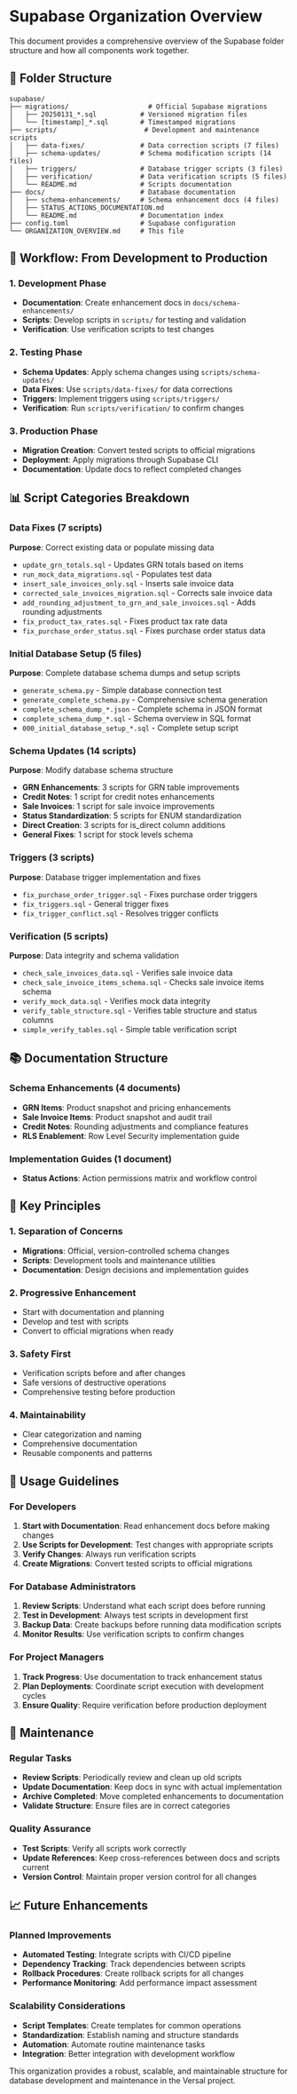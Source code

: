 # Supabase Organization Overview

This document provides a comprehensive overview of the Supabase folder structure and how all components work together.

## 📁 Folder Structure

```
supabase/
├── migrations/                    # Official Supabase migrations
│   ├── 20250131_*.sql           # Versioned migration files
│   └── [timestamp]_*.sql        # Timestamped migrations
├── scripts/                      # Development and maintenance scripts
│   ├── data-fixes/              # Data correction scripts (7 files)
│   ├── schema-updates/          # Schema modification scripts (14 files)
│   ├── triggers/                # Database trigger scripts (3 files)
│   ├── verification/            # Data verification scripts (5 files)
│   └── README.md                # Scripts documentation
├── docs/                        # Database documentation
│   ├── schema-enhancements/     # Schema enhancement docs (4 files)
│   ├── STATUS_ACTIONS_DOCUMENTATION.md
│   └── README.md                # Documentation index
├── config.toml                  # Supabase configuration
└── ORGANIZATION_OVERVIEW.md     # This file
```

## 🔄 Workflow: From Development to Production

### 1. **Development Phase**
- **Documentation**: Create enhancement docs in `docs/schema-enhancements/`
- **Scripts**: Develop scripts in `scripts/` for testing and validation
- **Verification**: Use verification scripts to test changes

### 2. **Testing Phase**
- **Schema Updates**: Apply schema changes using `scripts/schema-updates/`
- **Data Fixes**: Use `scripts/data-fixes/` for data corrections
- **Triggers**: Implement triggers using `scripts/triggers/`
- **Verification**: Run `scripts/verification/` to confirm changes

### 3. **Production Phase**
- **Migration Creation**: Convert tested scripts to official migrations
- **Deployment**: Apply migrations through Supabase CLI
- **Documentation**: Update docs to reflect completed changes

## 📊 Script Categories Breakdown

### Data Fixes (7 scripts)
**Purpose**: Correct existing data or populate missing data
- `update_grn_totals.sql` - Updates GRN totals based on items
- `run_mock_data_migrations.sql` - Populates test data
- `insert_sale_invoices_only.sql` - Inserts sale invoice data
- `corrected_sale_invoices_migration.sql` - Corrects sale invoice data
- `add_rounding_adjustment_to_grn_and_sale_invoices.sql` - Adds rounding adjustments
- `fix_product_tax_rates.sql` - Fixes product tax rate data
- `fix_purchase_order_status.sql` - Fixes purchase order status data

### Initial Database Setup (5 files)
**Purpose**: Complete database schema dumps and setup scripts
- `generate_schema.py` - Simple database connection test
- `generate_complete_schema.py` - Comprehensive schema generation
- `complete_schema_dump_*.json` - Complete schema in JSON format
- `complete_schema_dump_*.sql` - Schema overview in SQL format
- `000_initial_database_setup_*.sql` - Complete setup script

### Schema Updates (14 scripts)
**Purpose**: Modify database schema structure
- **GRN Enhancements**: 3 scripts for GRN table improvements
- **Credit Notes**: 1 script for credit notes enhancements
- **Sale Invoices**: 1 script for sale invoice improvements
- **Status Standardization**: 5 scripts for ENUM standardization
- **Direct Creation**: 3 scripts for is_direct column additions
- **General Fixes**: 1 script for stock levels schema

### Triggers (3 scripts)
**Purpose**: Database trigger implementation and fixes
- `fix_purchase_order_trigger.sql` - Fixes purchase order triggers
- `fix_triggers.sql` - General trigger fixes
- `fix_trigger_conflict.sql` - Resolves trigger conflicts

### Verification (5 scripts)
**Purpose**: Data integrity and schema validation
- `check_sale_invoices_data.sql` - Verifies sale invoice data
- `check_sale_invoice_items_schema.sql` - Checks sale invoice items schema
- `verify_mock_data.sql` - Verifies mock data integrity
- `verify_table_structure.sql` - Verifies table structure and status columns
- `simple_verify_tables.sql` - Simple table verification script

## 📚 Documentation Structure

### Schema Enhancements (4 documents)
- **GRN Items**: Product snapshot and pricing enhancements
- **Sale Invoice Items**: Product snapshot and audit trail
- **Credit Notes**: Rounding adjustments and compliance features
- **RLS Enablement**: Row Level Security implementation guide

### Implementation Guides (1 document)
- **Status Actions**: Action permissions matrix and workflow control

## 🎯 Key Principles

### 1. **Separation of Concerns**
- **Migrations**: Official, version-controlled schema changes
- **Scripts**: Development tools and maintenance utilities
- **Documentation**: Design decisions and implementation guides

### 2. **Progressive Enhancement**
- Start with documentation and planning
- Develop and test with scripts
- Convert to official migrations when ready

### 3. **Safety First**
- Verification scripts before and after changes
- Safe versions of destructive operations
- Comprehensive testing before production

### 4. **Maintainability**
- Clear categorization and naming
- Comprehensive documentation
- Reusable components and patterns

## 🚀 Usage Guidelines

### For Developers
1. **Start with Documentation**: Read enhancement docs before making changes
2. **Use Scripts for Development**: Test changes with appropriate scripts
3. **Verify Changes**: Always run verification scripts
4. **Create Migrations**: Convert tested scripts to official migrations

### For Database Administrators
1. **Review Scripts**: Understand what each script does before running
2. **Test in Development**: Always test scripts in development first
3. **Backup Data**: Create backups before running data modification scripts
4. **Monitor Results**: Use verification scripts to confirm changes

### For Project Managers
1. **Track Progress**: Use documentation to track enhancement status
2. **Plan Deployments**: Coordinate script execution with development cycles
3. **Ensure Quality**: Require verification before production deployment

## 🔧 Maintenance

### Regular Tasks
- **Review Scripts**: Periodically review and clean up old scripts
- **Update Documentation**: Keep docs in sync with actual implementation
- **Archive Completed**: Move completed enhancements to documentation
- **Validate Structure**: Ensure files are in correct categories

### Quality Assurance
- **Test Scripts**: Verify all scripts work correctly
- **Update References**: Keep cross-references between docs and scripts current
- **Version Control**: Maintain proper version control for all changes

## 📈 Future Enhancements

### Planned Improvements
- **Automated Testing**: Integrate scripts with CI/CD pipeline
- **Dependency Tracking**: Track dependencies between scripts
- **Rollback Procedures**: Create rollback scripts for all changes
- **Performance Monitoring**: Add performance impact assessment

### Scalability Considerations
- **Script Templates**: Create templates for common operations
- **Standardization**: Establish naming and structure standards
- **Automation**: Automate routine maintenance tasks
- **Integration**: Better integration with development workflow

This organization provides a robust, scalable, and maintainable structure for database development and maintenance in the Versal project. 